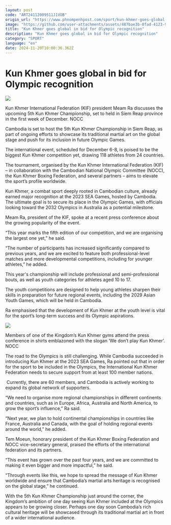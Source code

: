 ```yaml
---
layout: post
code: "ART24112009511J1VOB"
origin_url: "https://www.phnompenhpost.com/sport/kun-khmer-goes-global-in-bid-for-olympic-recognition"
image: "https://github.com/user-attachments/assets/487bae3b-8fad-4123-97d8-ddc7ade00477"
title: "Kun Khmer goes global in bid for Olympic recognition"
description: "​​Kun Khmer goes global in bid for Olympic recognition​"
category: "SPORT"
language: "en"
date: 2024-11-20T10:00:36.362Z
---
```


# Kun Khmer goes global in bid for Olympic recognition

![](https://github.com/user-attachments/assets/7687714b-e798-4196-9cd3-7341bd20da5d)

Kun Khmer International Federation (KIF) president Meam Ra discusses the upcoming 5th Kun Khmer Championship, set to held in Siem Reap province in the first week of December. NOCC

Cambodia is set to host the 5th Kun Khmer Championship in Siem Reap, as part of ongoing efforts to showcase its traditional martial art on the global stage and push for its inclusion in future Olympic Games. 

The international event, scheduled for December 6-8, is poised to be the biggest Kun Khmer competition yet, drawing 118 athletes from 24 countries.

The tournament, organised by the Kun Khmer International Federation (KIF) – in collaboration with the Cambodian National Olympic Committee (NOCC), the Kun Khmer Boxing Federation, and several partners – aims to elevate the sport’s profile worldwide. 

Kun Khmer, a combat sport deeply rooted in Cambodian culture, already earned major recognition at the 2023 SEA Games, hosted by Cambodia. The ultimate goal is to secure its place in the Olympic Games, with officials looking toward the 2032 Olympics in Australia as a potential milestone.

Meam Ra, president of the KIF, spoke at a recent press conference about the growing popularity of the event.

“This year marks the fifth edition of our competition, and we are organising the largest one yet,” he said.

“The number of participants has increased significantly compared to previous years, and we are excited to feature both professional-level matches and more developmental competitions, including for younger athletes,” he added.

This year's championship will include professional and semi-professional bouts, as well as youth categories for athletes aged 10 to 17. 

The youth competitions are designed to help young athletes sharpen their skills in preparation for future regional events, including the 2029 Asian Youth Games, which will be held in Cambodia. 

Ra emphasised that the development of Kun Khmer at the youth level is vital for the sport’s long-term success and its Olympic aspirations.

![](https://github.com/user-attachments/assets/3feffa08-fb6b-4e63-a070-544bc1bf115e)

Members of one of the Kingdom’s Kun Khmer gyms attend the press conference in shirts emblazoned with the slogan ‘We don’t play Kun Khmer’. NOCC

The road to the Olympics is still challenging. While Cambodia succeeded in introducing Kun Khmer at the 2023 SEA Games, Ra pointed out that in order for the sport to be included in the Olympics, the International Kun Khmer Federation needs to secure support from at least 100 member nations.

 Currently, there are 60 members, and Cambodia is actively working to expand its global network of supporters. 

“We need to organise more regional championships in different continents and countries, such as in Europe, Africa, Australia and North America, to grow the sport’s influence,” Ra said.

“Next year, we plan to hold continental championships in countries like France, Australia and Canada, with the goal of holding regional events around the world,” he added.

Tem Moeun, honorary president of the Kun Khmer Boxing Federation and NOCC vice-secretary general, praised the efforts of the international federation and its partners.

“This event has grown over the past four years, and we are committed to making it even bigger and more impactful,” he said.

“Through events like this, we hope to spread the message of Kun Khmer worldwide and ensure that Cambodia’s martial arts heritage is recognised on the global stage,” he continued.

With the 5th Kun Khmer Championship just around the corner, the Kingdom’s ambition of one day seeing Kun Khmer included at the Olympics appears to be growing closer. Perhaps one day soon Cambodia’s rich cultural heritage will be showcased through its traditional martial art in front of a wider international audience.